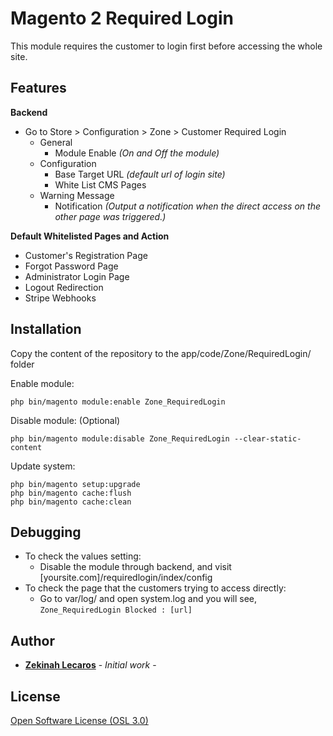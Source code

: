 # Magento 2 Required Login

This module requires the customer to login first before accessing the whole site.

## Features

__Backend__
* Go to Store > Configuration > Zone > Customer Required Login
    * General
        * Module Enable _(On and Off the module)_
    * Configuration
        * Base Target URL _(default url of login site)_
        * White List CMS Pages
    * Warning Message
        * Notification _(Output a notification when the direct access on the other page was triggered.)_

__Default Whitelisted Pages and Action__
* Customer's Registration Page
* Forgot Password Page
* Administrator Login Page
* Logout Redirection
* Stripe Webhooks

## Installation

Copy the content of the repository to the app/code/Zone/RequiredLogin/ folder

Enable module:
```
php bin/magento module:enable Zone_RequiredLogin
```

Disable module: (Optional)
```
php bin/magento module:disable Zone_RequiredLogin --clear-static-content
```

Update system:
```
php bin/magento setup:upgrade
php bin/magento cache:flush
php bin/magento cache:clean
```

## Debugging
* To check the values setting:
    * Disable the module through backend, and visit [yoursite.com]/requiredlogin/index/config
* To check the page that the customers trying to access directly:
    * Go to var/log/ and open system.log and you will see, `Zone_RequiredLogin Blocked : [url]`

## Author

* **[Zekinah Lecaros](https://www.zekinahlecaros.com/)** - *Initial work* - 

## License

[Open Software License (OSL 3.0)](https://github.com/zekinah/magento2-required-login/blob/master/LICENSE)
